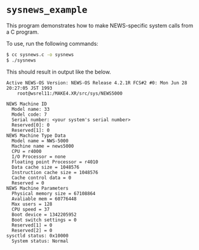 # `sysnews_example`
This program demonstrates how to make NEWS-specific system calls from a C program.

To use, run the following commands:
```sh
$ cc sysnews.c -o sysnews
$ ./sysnews
```

This should result in output like the below.
```
Active NEWS-OS Version: NEWS-OS Release 4.2.1R FCS#2 #0: Mon Jun 28 20:27:05 JST 1993
    root@wsrel11:/MAKE4.XR/src/sys/NEWS5000

NEWS Machine ID
  Model name: 33
  Model code: 7
  Serial number: <your system's serial number>
  Reserved[0]: 0
  Reserved[1]: 0
NEWS Machine Type Data
  Model name = NWS-5000
  Machine name = news5000
  CPU = r4000
  I/O Processor = none
  Floating point Processor = r4010
  Data cache size = 1048576
  Instruction cache size = 1048576
  Cache control data = 0
  Reserved = 0
NEWS Machine Parameters
  Physical memory size = 67108864
  Avaliable mem = 60776448
  Max users = 128
  CPU speed = 37
  Boot device = 1342205952
  Boot switch settings = 0
  Reserved[1] = 0
  Reserved[2] = 0
sysctld status: 0x10000
  System status: Normal
```

